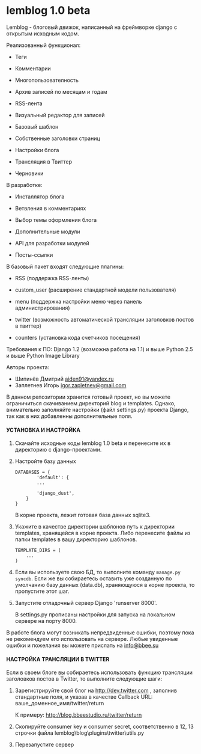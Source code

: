 ﻿lemblog 1.0 beta
================

Lemblog - блоговый движок, написанный на фреймворке django с открытым исходным кодом.

Реализованный функционал:

* Теги

* Комментарии

* Многопользователность

* Архив записей по месяцам и годам

* RSS-лента

* Визуальный редактор для записей

* Базовый шаблон

* Собственные заголовки страниц

* Настройки блога

* Трансляция в Твиттер

* Черновики

В разработке:

* Инсталлятор блога

* Ветвления в комментариях

* Выбор темы оформления блога

* Дополнительные модули

* API для разработки модулей

* Посты-ссылки

В базовый пакет входят следующие плагины:

* RSS (поддержка RSS-ленты)

* custom_user (расширение стандартной модели пользователя)

* menu (поддержка настройки меню через панель администрирования)

* twitter (возможность автоматической трансляции заголовков постов в твиттер)

* counters (установка кода счетчиков посещения)

Требования к ПО:
Django 1.2 (возможна работа на 1.1) и выше
Python 2.5 и выше
Python Image Library

Авторы проекта:
- Шипинёв Дмитрий aiden91@yandex.ru
- Заплетнев Игорь igor.zapletnev@gmail.com

В данном репозитории хранится готовый проект, но вы можете ограничиться скачиванием директорий blog и templates. Однако, внимательно заполняйте настройки (файл settings.py) проекта Django, так как в них добавленны дополнительные поля.

#### УСТАНОВКА И НАСТРОЙКА

1.  Скачайте исходные коды lemblog 1.0 beta и перенесите их в директорию с django-проектами.

2.  Настройте базу данных

		DATABASES = {
				'default': {
				...

				'django_dust',
			}
		}
	
	В корне проекта, лежит готовая база данных sqlite3.
	
3.	Укажите в качестве директории шаблонов путь к директории templates, хранящейся в корне проекта. Либо перенесите файлы из папки templates в вашу директорию шаблонов.

		TEMPLATE_DIRS = (
			...
		)
	
3.  Если вы используете свою БД, то выполните команду `manage.py syncdb`. Если же вы собираетесь оставить уже созданную по умолчанию базу данных (data.db), храняющуюся в корне проекта, то пропустите этот шаг.

4.  Запустите отладочный сервер Django 'runserver 8000'.

	В settings.py прописаны настройки для запуска на локальном сервере на порту 8000.

	
В работе блога могут возникать непредвиденные ошибки, поэтому пока не рекомендуем его использовать на сервере. Любые увиденные ошибки и пожелания вы можете прислать на info@bbee.su

[1]: http://bbeestudio.ru/lemblog
[2]: http://www.pythonware.com/products/pil/

#### НАСТРОЙКА ТРАНСЛЯЦИИ В TWITTER

Если в своем блоге вы собираетесь использовать функцию трансляции заголовков постов в Twitter, то выполните следующие шаги:
	
1. 	Зарегистрируйте свой блог на http://dev.twitter.com , заполнив стандартные поля, и указав в качестве Callback URL: ваше_доменное_имя/twitter/return
		
	К примеру:
		http://blog.bbeestudio.ru/twitter/return
		
2. Скопируйте сonsumer key и сonsumer secret, соответственно в 12, 13 строчки файла lemblog\blog\plugins\twitter\utils.py 
	
3. Перезапустите сервер
